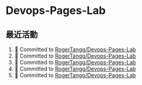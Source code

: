 # Devops-Pages-Lab

## 最近活動
<!--START_SECTION:activity-->
1. 📝 Committed to [RogerTangg/Devops-Pages-Lab](https://github.com/RogerTangg/Devops-Pages-Lab/commit/84723b6577466165f50bd927880e68559b8f7009)
2. 📝 Committed to [RogerTangg/Devops-Pages-Lab](https://github.com/RogerTangg/Devops-Pages-Lab/commit/4323256fa6073f73e6de53a4fdcc9ca9d64ebd36)
3. 📝 Committed to [RogerTangg/Devops-Pages-Lab](https://github.com/RogerTangg/Devops-Pages-Lab/commit/ae999a44b89e04340d8baecccd363bcd9068c9f5)
4. 📝 Committed to [RogerTangg/Devops-Pages-Lab](https://github.com/RogerTangg/Devops-Pages-Lab/commit/25c2a3d5eb5442dfbd2c4d89ad3340c9bc5de47b)
5. 📝 Committed to [RogerTangg/Devops-Pages-Lab](https://github.com/RogerTangg/Devops-Pages-Lab/commit/190ed1f06578c8c2c88636d3b87aee993d231ba5)
<!--END_SECTION:activity-->